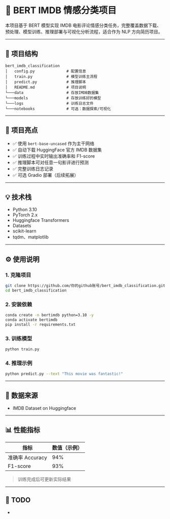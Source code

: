 # 📌 BERT IMDB 情感分类项目

本项目基于 BERT 模型实现 IMDB 电影评论情感分类任务，完整覆盖数据下载、预处理、模型训练、推理部署与可视化分析流程，适合作为 NLP 方向简历项目。

---

## 📂 项目结构

```
bert_imdb_classification
│   config.py              # 配置信息
│   train.py               # 模型训练主流程
│   predict.py             # 推理脚本
│   README.md              # 项目说明
└───data                   # 存放IMDB数据集
└───models                 # 存放训练好的模型
└───logs                   # 训练日志文件
└───notebooks              # 可选：数据探索/可视化
```

---

## 🚀 项目亮点

- ✅ 使用 `bert-base-uncased` 作为主干网络
- ✅ 自动下载 HuggingFace 官方 IMDB 数据集
- ✅ 训练过程中实时输出准确率和 F1-score
- ✅ 推理脚本可对任意一句影评进行预测
- ✅ 完整训练日志记录
- ✅ 可选 Gradio 部署（后续拓展）

---

## 💡 技术栈

- Python 3.10
- PyTorch 2.x
- Huggingface Transformers
- Datasets
- scikit-learn
- tqdm、matplotlib

---

## ⚙️ 使用说明

### 1. 克隆项目

```bash
git clone https://github.com/你的github账号/bert_imdb_classification.git
cd bert_imdb_classification
```

### 2. 安装依赖

```bash
conda create -n bertimdb python=3.10 -y
conda activate bertimdb
pip install -r requirements.txt
```

### 3. 训练模型

```bash
python train.py
```

### 4. 推理示例

```bash
python predict.py --text "This movie was fantastic!"
```

---

## 📝 数据来源

- IMDB Dataset on Huggingface

---

## 📊 性能指标

| 指标          | 数值（示例） |
| ----------- | ------ |
| 准确率 Accuracy | 94%    |
| F1-score    | 93%    |

> 训练完成后可更新实际结果

---

## 📎 TODO

-

